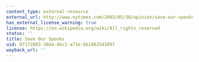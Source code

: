 ```yaml
---
content_type: external-resource
external_url: http://www.nytimes.com/2003/05/30/opinion/save-our-spooks.html
has_external_license_warning: true
license: https://en.wikipedia.org/wiki/All_rights_reserved
status: ''
title: Save Our Spooks
uid: 97172803-38da-4bc1-a71e-bb14625d1097
wayback_url: ''
---
```


